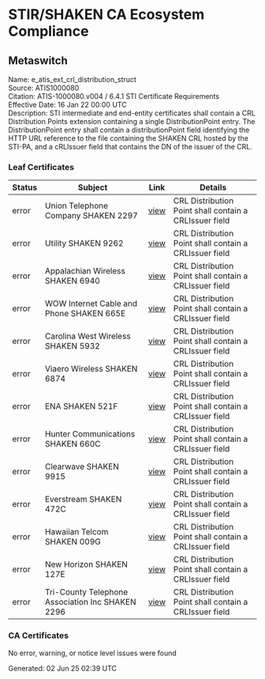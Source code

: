# STIR/SHAKEN CA Ecosystem Compliance

## Metaswitch

Name: e_atis_ext_crl_distribution_struct\
Source: ATIS1000080\
Citation: ATIS-1000080.v004 / 6.4.1 STI Certificate Requirements\
Effective Date: 16 Jan 22 00:00 UTC\
Description: STI intermediate and end-entity certificates shall contain a CRL Distribution Points extension containing a single DistributionPoint entry. The DistributionPoint entry shall contain a distributionPoint field identifying the HTTP URL reference to the file containing the SHAKEN CRL hosted by the STI-PA, and a cRLIssuer field that contains the DN of the issuer of the CRL.

### Leaf Certificates

| Status | Subject | Link | Details |
|--------|---------|------|---------|
| error | Union Telephone Company SHAKEN 2297 | [view](../../CERTS/9301e697d6eb128e4eb645e111ff8166dca39e0ff11b0eae54aab95f46111bdb/README.md) | CRL Distribution Point shall contain a CRLIssuer field |
| error | Utility SHAKEN 9262 | [view](../../CERTS/55f07535beff566a23d1d772234b291470b678370907afa2c2db1ae4ecbe92ef/README.md) | CRL Distribution Point shall contain a CRLIssuer field |
| error | Appalachian Wireless SHAKEN 6940 | [view](../../CERTS/dff6375d9e6b33e8de3587cf30d392a1cbc6dc0a7c7eacf726c8b32e533d2284/README.md) | CRL Distribution Point shall contain a CRLIssuer field |
| error | WOW Internet Cable and Phone SHAKEN 665E | [view](../../CERTS/738ec11f972c1bfbc225dc01ba5c7b46968fa610303d3f3698d03d3e431da0c9/README.md) | CRL Distribution Point shall contain a CRLIssuer field |
| error | Carolina West Wireless SHAKEN 5932 | [view](../../CERTS/295732fec21729ae13022f5a282d6650170fb9ed597a7e64112d614ce5ce19ca/README.md) | CRL Distribution Point shall contain a CRLIssuer field |
| error | Viaero Wireless SHAKEN 6874 | [view](../../CERTS/a78a872118a4c72e76b6751e8c04590e534c15dbdbf9813d6d1f5a3e671e44a8/README.md) | CRL Distribution Point shall contain a CRLIssuer field |
| error | ENA SHAKEN 521F | [view](../../CERTS/5003525959e13e5a8db645098c431af4e079327fe4b80986685e99b8a57af61d/README.md) | CRL Distribution Point shall contain a CRLIssuer field |
| error | Hunter Communications SHAKEN 660C | [view](../../CERTS/7ba7f6eec3035d5721469238231d79d35781c43b0830bdf252d62c2a9579e08e/README.md) | CRL Distribution Point shall contain a CRLIssuer field |
| error | Clearwave SHAKEN 9915 | [view](../../CERTS/496f7dda838fe8c12d36121018d5f77c50d6470e494da7b99a23e79b50fe3352/README.md) | CRL Distribution Point shall contain a CRLIssuer field |
| error | Everstream SHAKEN 472C | [view](../../CERTS/ef8932bec0b9fb4dce93bc75b789ad3c6b7f2a9d16d781a65d0b314651d3a8af/README.md) | CRL Distribution Point shall contain a CRLIssuer field |
| error | Hawaiian Telcom SHAKEN 009G | [view](../../CERTS/66c671582a791af13a5672f2b6ea2e2c88ecc4e59d6b74bd8a4387554048d897/README.md) | CRL Distribution Point shall contain a CRLIssuer field |
| error | New Horizon SHAKEN 127E | [view](../../CERTS/5b5b2d67ae750d1db589bd45461c3844563b09b14b41c293e66cfd8966aa5e49/README.md) | CRL Distribution Point shall contain a CRLIssuer field |
| error | Tri-County Telephone Association Inc SHAKEN 2296 | [view](../../CERTS/4356608c69640e50e94ba5e8dc38381a3bf7b01fbddd8297e37bfb89fa88dad7/README.md) | CRL Distribution Point shall contain a CRLIssuer field |

### CA Certificates

No error, warning, or notice level issues were found


Generated: 02 Jun 25 02:39 UTC